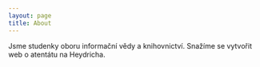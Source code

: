 ```yaml
---
layout: page
title: About
---
```



Jsme studenky oboru informační vědy a knihovnictví. Snažíme se vytvořit web o atentátu na Heydricha.

